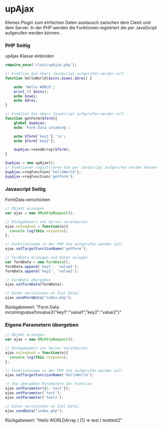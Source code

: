 upAjax
======

Kleines Plugin zum einfachen Daten austausch zwischen dem Cleint und dem Server.
In der PHP werden die Funktionen registriert die per JavaScript aufgerufen werden können.

### PHP Seitig
upAjax Klasse einbinden
```php
require_once('class/upAjax.php');

// Funktion die übers JavaScript aufgerufen werden soll
function helloWorld($eins,$zwei,$drei) {

    echo 'Hello WORLD';
    print_r( $eins);
    echo $zwei;
    echo $drei;
}

// Funktion die übers JavaScript aufgerufen werden soll
function getForm($form){
    global $upAjax;
    echo 'Form Data incoming';

    echo $form['key1'].'\n';
    echo $form['key2'];

    $upAjax->sendArray($form);
}

$upAjax = new upAjax();
// Funktionen registrieren die per JavaScript aufgerufen werden können
$upAjax->regFunction('helloWorld');
$upAjax->regFunction('getForm');
```

### Javascript Seitig

FormData verschicken

```javascript
// Objekt erzeugen
var ajax = new XMLHttpRequest();

// Rückgabewert von Server verarbeiten
ajax.onloadend = function(e){
  console.log(this.response);
};

// Funktionsname in der PHP die aufgerufen werden soll
ajax.setTargetFunctionName('getForm');

// FormData erzeugen und Daten anlegen
var formData = new FormData();
formData.append('key1', 'value1');
formData.append('key2', 'value2');

// FormData übergeben
ajax.setFormData(formData);

// Daten verschicken an Ziel Datei
ajax.sendFormData("index.php");
```
Rückgabewert:
"Form Data incomingvalue1\nvalue2{"key1":"value1","key2":"value2"}"

### Eigene Parametern übergeben 
```javascript
// Objekt erzeugen
var ajax = new XMLHttpRequest();

// Rückgabewert von Server verarbeiten
ajax.onloadend = function(e){
  console.log(this.response);
};

// Funktionsname in der PHP die aufgerufen werden soll
ajax.setTargetFunctionName('helloWorld');

// die übergeben Parametern der Funktion
ajax.setParameter({1:'test'});
ajax.setParameter('test');
ajax.setParameter('test2');

// Daten verschicken an Ziel Datei
ajax.sendData("index.php");

```
Rückgabewert:
"Hello WORLDArray
(
    [1] => test
)
testtest2"
